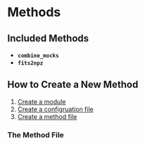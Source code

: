 # Methods


## Included Methods
* **`combine_mocks`**
* **`fits2npz`**

## How to Create a New Method

1. [Create a module](https://github.com/federatedcloud/FRB_pipeline/tree/master/Pipeline/Modules#how-to-create-a-new-module)
2. [Create a configruation file](https://github.com/federatedcloud/FRB_pipeline/tree/master/Pipeline/Templates#how-to-create-a-new-configuration-file)
3. [Create a method file](#the-method-file)

### The Method File
